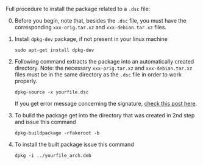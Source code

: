 Full procedure to install the package related to a `.dsc` file:

0. Before you begin, note that, besides the `.dsc` file, you must have the corresponding `xxx-orig.tar.xz` and `xxx-debian.tar.xz` files.

1. Install `dpkg-dev` package, if not present in your linux machine

    `sudo apt-get install dpkg-dev`

2. Following command extracts the package into an automatically created directory. Note: the necessary `xxx-orig.tar.xz` and `xxx-debian.tar.xz` files must be in the same directory as the `.dsc` file in order to work properly.

    `dpkg-source -x yourfile.dsc`

      If you get error message concerning the signature, [check this post here][2].

3. To build the package get into the directory that was created in 2nd step and issue this command

    `dpkg-buildpackage -rfakeroot -b`

4. To install the built package issue this command

    `dpkg -i ../yourfile_arch.deb`


  [1]: https://www.linuxquestions.org/questions/linux-newbie-8/how-to-install-dsc-file-in-linux-896928/
  [2]: https://askubuntu.com/questions/56841/gpg-cant-check-signature#198420
